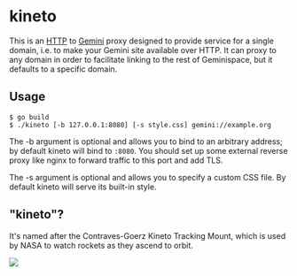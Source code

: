 # kineto

This is an [HTTP][http] to [Gemini][gemini] proxy designed to provide service
for a single domain, i.e. to make your Gemini site available over HTTP. It
can proxy to any domain in order to facilitate linking to the rest of
Geminispace, but it defaults to a specific domain.

[http]: https://en.wikipedia.org/wiki/Hypertext_Transfer_Protocol
[gemini]: https://gemini.circumlunar.space/

## Usage

```
$ go build
$ ./kineto [-b 127.0.0.1:8080] [-s style.css] gemini://example.org
```

The -b argument is optional and allows you to bind to an arbitrary address; by
default kineto will bind to `:8080`. You should set up some external reverse
proxy like nginx to forward traffic to this port and add TLS.

The -s argument is optional and allows you to specify a custom CSS file. By
default kineto will serve its built-in style.

## "kineto"?

It's named after the Contraves-Goerz Kineto Tracking Mount, which is used by
NASA to watch rockets as they ascend to orbit.

![](https://l.sr.ht/_frS.jpeg)
